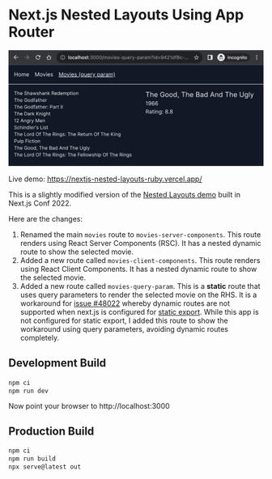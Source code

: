 # Next.js Nested Layouts Using App Router

![Screenshot](assets/screenshot.png)

Live demo: https://nextjs-nested-layouts-ruby.vercel.app/

This is a slightly modified version of the
[Nested Layouts demo](https://www.youtube.com/watch?v=6mQ3M1CUGnk) built in
Next.js Conf 2022.

Here are the changes:

1. Renamed the main `movies` route to `movies-server-components`. This route
   renders using React Server Components (RSC). It has a nested dynamic route to
   show the selected movie.
2. Added a new route called `movies-client-components`. This route renders using
   React Client Components. It has a nested dynamic route to show the selected
   movie.
3. Added a new route called `movies-query-param`. This is a **static** route
   that uses query parameters to render the selected movie on the RHS. It is a
   workaround for [issue #48022](https://github.com/vercel/next.js/issues/48022)
   whereby dynamic routes are not supported when next.js is configured for
   [static export](https://nextjs.org/docs/app/building-your-application/deploying/static-exports).
   While this app is not configured for static export, I added this route to
   show the workaround using query parameters, avoiding dynamic routes
   completely.

## Development Build

```shell
npm ci
npm run dev
```

Now point your browser to http://localhost:3000

## Production Build

```shell
npm ci
npm run build
npx serve@latest out
```
